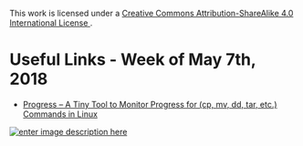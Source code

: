 This work is licensed under a [Creative Commons Attribution-ShareAlike 4.0 International License ](http://creativecommons.org/licenses/by-sa/4.0/).

Useful Links - Week of May 7th, 2018
======

- [Progress – A Tiny Tool to Monitor Progress for (cp, mv, dd, tar, etc.) Commands in Linux](https://www.tecmint.com/progress-monitor-check-progress-of-linux-commands/)

[![enter image description here](https://i.creativecommons.org/l/by-sa/4.0/80x15.png) ](http://creativecommons.org/licenses/by-sa/4.0/)
